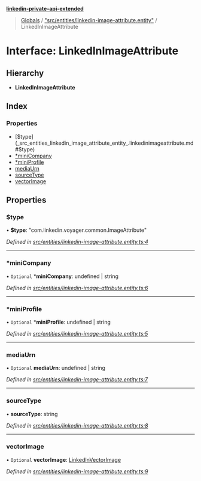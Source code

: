 **[linkedin-private-api-extended](../README.md)**

> [Globals](../globals.md) / ["src/entities/linkedin-image-attribute.entity"](../modules/_src_entities_linkedin_image_attribute_entity_.md) / LinkedInImageAttribute

# Interface: LinkedInImageAttribute

## Hierarchy

* **LinkedInImageAttribute**

## Index

### Properties

* [$type](_src_entities_linkedin_image_attribute_entity_.linkedinimageattribute.md#$type)
* [*miniCompany](_src_entities_linkedin_image_attribute_entity_.linkedinimageattribute.md#*minicompany)
* [*miniProfile](_src_entities_linkedin_image_attribute_entity_.linkedinimageattribute.md#*miniprofile)
* [mediaUrn](_src_entities_linkedin_image_attribute_entity_.linkedinimageattribute.md#mediaurn)
* [sourceType](_src_entities_linkedin_image_attribute_entity_.linkedinimageattribute.md#sourcetype)
* [vectorImage](_src_entities_linkedin_image_attribute_entity_.linkedinimageattribute.md#vectorimage)

## Properties

### $type

•  **$type**: \"com.linkedin.voyager.common.ImageAttribute\"

*Defined in [src/entities/linkedin-image-attribute.entity.ts:4](https://github.com/khanhtranngoccva/linkedin-private-api/blob/b1cbdad/src/entities/linkedin-image-attribute.entity.ts#L4)*

___

### *miniCompany

• `Optional` ***miniCompany**: undefined \| string

*Defined in [src/entities/linkedin-image-attribute.entity.ts:6](https://github.com/khanhtranngoccva/linkedin-private-api/blob/b1cbdad/src/entities/linkedin-image-attribute.entity.ts#L6)*

___

### *miniProfile

• `Optional` ***miniProfile**: undefined \| string

*Defined in [src/entities/linkedin-image-attribute.entity.ts:5](https://github.com/khanhtranngoccva/linkedin-private-api/blob/b1cbdad/src/entities/linkedin-image-attribute.entity.ts#L5)*

___

### mediaUrn

• `Optional` **mediaUrn**: undefined \| string

*Defined in [src/entities/linkedin-image-attribute.entity.ts:7](https://github.com/khanhtranngoccva/linkedin-private-api/blob/b1cbdad/src/entities/linkedin-image-attribute.entity.ts#L7)*

___

### sourceType

•  **sourceType**: string

*Defined in [src/entities/linkedin-image-attribute.entity.ts:8](https://github.com/khanhtranngoccva/linkedin-private-api/blob/b1cbdad/src/entities/linkedin-image-attribute.entity.ts#L8)*

___

### vectorImage

• `Optional` **vectorImage**: [LinkedInVectorImage](_src_entities_linkedin_vector_image_entity_.linkedinvectorimage.md)

*Defined in [src/entities/linkedin-image-attribute.entity.ts:9](https://github.com/khanhtranngoccva/linkedin-private-api/blob/b1cbdad/src/entities/linkedin-image-attribute.entity.ts#L9)*
